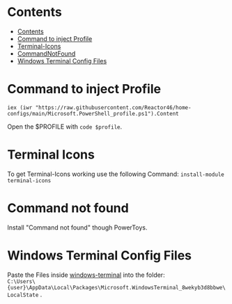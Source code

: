 # Contents
- [Contents](#contents)
- [Command to inject Profile](#command-to-inject-profile)
- [Terminal-Icons](#terminal-icons)
- [CommandNotFound](#command-not-found)
- [Windows Terminal Config Files](#windows-terminal-config-files)



# Command to inject Profile
```
iex (iwr "https://raw.githubusercontent.com/Reactor46/home-configs/main/Microsoft.PowerShell_profile.ps1").Content

```
Open the $PROFILE with `code $profile`.

# Terminal Icons
To get Terminal-Icons working use the following Command:
`install-module terminal-icons`

# Command not found
Install "Command not found" though PowerToys.

# Windows Terminal Config Files

Paste the Files inside [windows-terminal](./wt/) into the folder: <br>
`C:\Users\{user}\AppData\Local\Packages\Microsoft.WindowsTerminal_8wekyb3d8bbwe\LocalState` .
